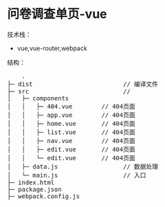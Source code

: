 # 问卷调查单页-vue

技术栈：

* vue,vue-router,webpack

结构：
<pre>
    .
├─ dist                         // 编译文件
├─ src                          //
│   ├─ components
│   │   ├─ 404.vue        // 404页面
│   │   ├─ app.vue        // 404页面
│   │   ├─ home.vue       // 404页面
│   │   ├─ list.vue       // 404页面
│   │   ├─ nav.vue        // 404页面
│   │   ├─ edit.vue       // 404页面
│   │   └─ edit.vue       // 404页面
│   ├─ data.js                  // 数据处理
│   └─ main.js                  // 入口
├─ index.html
├─ package.json
├─ webpack.config.js

</pre>